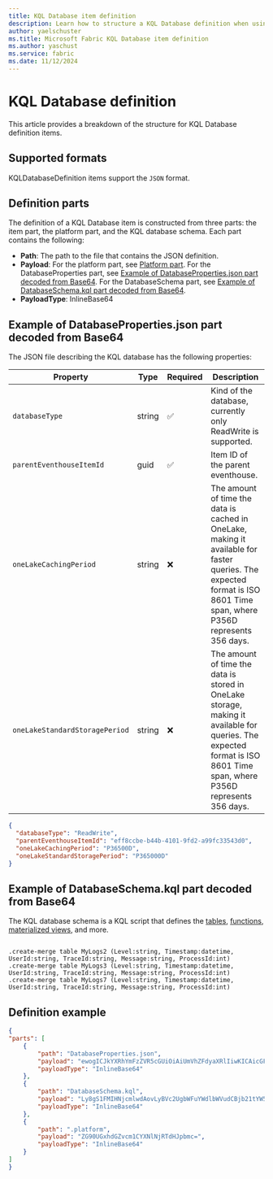 ```yaml
---
title: KQL Database item definition
description: Learn how to structure a KQL Database definition when using the Microsoft Fabric REST API.
author: yaelschuster
ms.title: Microsoft Fabric KQL Database item definition
ms.author: yaschust
ms.service: fabric
ms.date: 11/12/2024
---
```

# KQL Database definition

This article provides a breakdown of the structure for KQL Database definition items.

## Supported formats

KQLDatabaseDefinition items support the `JSON` format.

## Definition parts

The definition of a KQL Database item is constructed from three parts: the item part, the platform part, and the KQL database schema. Each part contains the following:

* **Path**: The path to the file that contains the JSON definition.
* **Payload**: For the platform part, see [Platform part](#platform-part). For the DatabaseProperties part, see [Example of DatabaseProperties.json part decoded from Base64](#example-of-databasepropertiesjson-part-decoded-from-base64). For the DatabaseSchema part, see [Example of DatabaseSchema.kql part decoded from Base64](#example-of-databaseschemakql-part-decoded-from-base64).
* **PayloadType**: InlineBase64

## Example of DatabaseProperties.json part decoded from Base64

The JSON file describing the KQL database has the following properties:

| Property                       | Type   | Required | Description                                                                                                                                                            |
| ------------------------------ | ------ | -------- | ---------------------------------------------------------------------------------------------------------------------------------------------------------------------- |
| `databaseType`                 | string | &#9989;  | Kind of the database, currently only ReadWrite is supported.                                                                                                           |
| `parentEventhouseItemId`       | guid   | &#9989;  | Item ID of the parent eventhouse.                                                                                                                                      |
| `oneLakeCachingPeriod`         | string | &#10060; | The amount of time the data is cached in OneLake, making it available for faster queries.  The expected format is ISO 8601 Time span, where P356D represents 356 days. |
| `oneLakeStandardStoragePeriod` | string | &#10060; | The amount of time the data is stored in OneLake storage, making it available for queries. The expected format is ISO 8601 Time span, where P356D represents 356 days. |

```json
{
  "databaseType": "ReadWrite",
  "parentEventhouseItemId": "eff8ccbe-b44b-4101-9fd2-a99fc33543d0", 
  "oneLakeCachingPeriod": "P36500D", 
  "oneLakeStandardStoragePeriod": "P365000D" 
}
```


## Example of DatabaseSchema.kql part decoded from Base64

The KQL database schema is a KQL script that defines the [tables](https://learn.microsoft.com/kusto/management/tables?view=microsoft-fabric&preserve-view=true), [functions](https://learn.microsoft.com/kusto/management/functions?view=microsoft-fabric&preserve-view=true), [materialized views](/kusto/management/materialized-views/materialized-view-overview?view=microsoft-fabric&preserve-view=true), and more.


```kusto

.create-merge table MyLogs2 (Level:string, Timestamp:datetime, UserId:string, TraceId:string, Message:string, ProcessId:int) 
.create-merge table MyLogs3 (Level:string, Timestamp:datetime, UserId:string, TraceId:string, Message:string, ProcessId:int) 
.create-merge table MyLogs7 (Level:string, Timestamp:datetime, UserId:string, TraceId:string, Message:string, ProcessId:int) 
```

## Definition example

```json
{
"parts": [
    {
        "path": "DatabaseProperties.json",
        "payload": "ewogICJkYXRhYmFzZVR5cGUiOiAiUmVhZFdyaXRlIiwKICAicGFyZW50RXZlbnRob3VzZUl0ZW1JZCI6ICI1YjIxODc3OC1lN2E1LTRkNzMtODE4Ny1mMTA4MjQwNDc4MzYiLAogICJvbmVMYWtlQ2FjaGluZ1BlcmlvZCI6ICJQMzY1MDBEIiwKICAib25lTGFrZVN0YW5kYXJkU3RvcmFnZVBlcmlvZCI6ICJQMzY1MDBEIgp9",
        "payloadType": "InlineBase64"
    },
    {
        "path": "DatabaseSchema.kql",
        "payload": "Ly8gS1FMIHNjcmlwdAovLyBVc2UgbWFuYWdlbWVudCBjb21tYW5kcyBpbiB0aGlzIHNjcmlwdCB0byBjb25maWd1cmUgeW91ciBkYXRhYmFzZSBpdGVtcywgc3VjaCBhcyB0YWJsZXMsIGZ1bmN0aW9ucywgbWF0ZXJpYWxpemVkIHZpZXdzLCBhbmQgbW9yZS4KCi5jcmVhdGUtbWVyZ2UgdGFibGUgTXlMb2dzIChMZXZlbDpzdHJpbmcsIFRpbWVzdGFtcDpkYXRldGltZSwgVXNlcklkOnN0cmluZywgVHJhY2VJZDpzdHJpbmcsIE1lc3NhZ2U6c3RyaW5nLCBQcm9jZXNzSWQ6aW50KQ==",
        "payloadType": "InlineBase64"
    },
    {
        "path": ".platform",
        "payload": "ZG90UGxhdGZvcm1CYXNlNjRTdHJpbmc=",
        "payloadType": "InlineBase64"
    }
]
}
```
